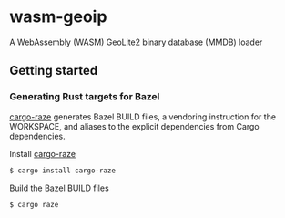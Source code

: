 # wasm-geoip

A WebAssembly (WASM) GeoLite2 binary database (MMDB) loader

## Getting started

### Generating Rust targets for Bazel

[cargo-raze](https://github.com/google/cargo-raze) generates Bazel BUILD files, a vendoring instruction for the WORKSPACE, and aliases to the explicit dependencies from Cargo dependencies.

Install [cargo-raze](https://github.com/google/cargo-raze)

```sh
$ cargo install cargo-raze
```

Build the Bazel BUILD files

```sh
$ cargo raze
```
